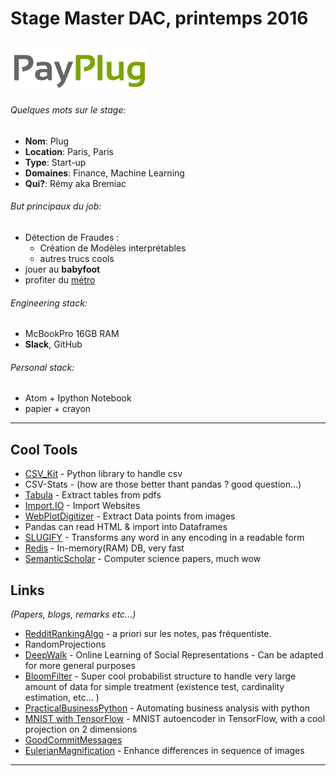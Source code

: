 # Stage Master DAC, printemps 2016
## [![lip6](./img/Logo_small.png)]()
###### Quelques mots sur le stage:

* **Nom**: Plug
* **Location**: Paris, Paris
* **Type**: Start-up
* **Domaines**: Finance, Machine Learning
* **Qui?**: Rémy aka Bremiac


###### But principaux du job:

* Détection de Fraudes :
  * Création de Modèles interprétables
  * autres trucs cools
* jouer au **babyfoot**
* profiter du [métro](https://umbilicusurbis.files.wordpress.com/2013/05/foule_metro_3__c_reuters.jpg)


###### Engineering stack:

* McBookPro 16GB RAM
* **Slack**, GitHub


###### Personal stack:

* Atom + Ipython Notebook
* papier + crayon


___

## Cool Tools
- [CSV_Kit](https://csvkit.readthedocs.org/en/540/) - Python library to handle csv
- CSV-Stats - (how are those better thant pandas ? good question...)
- [Tabula](http://tabula.technology/) - Extract tables from pdfs
- [Import.IO](https://www.import.io/) - Import Websites
- [WebPlotDigitizer](http://arohatgi.info/WebPlotDigitizer/) - Extract Data points from images
- Pandas can read HTML & import into Dataframes
- [SLUGIFY](https://github.com/cocur/slugify) - Transforms any word in any encoding in a readable form
- [Redis](http://redis.io/) - In-memory(RAM) DB, very fast
- [SemanticScholar](https://www.semanticscholar.org) - Computer science papers, much wow


## Links
 *(Papers, blogs, remarks etc...)*
- [RedditRankingAlgo](https://medium.com/hacking-and-gonzo/how-reddit-ranking-algorithms-work-ef111e33d0d9#.6t0r61ah9) - a priori sur les notes, pas fréquentiste.
- RandomProjections
- [DeepWalk](http://arxiv.org/abs/1403.6652) - Online Learning of Social Representations - Can be adapted for more general purposes
- [BloomFilter](https://fr.wikipedia.org/wiki/Filtre_de_Bloom) - Super cool probabilist structure to handle very large amount of data for simple treatment (existence test, cardinality estimation, etc... )
- [PracticalBusinessPython](http://pbpython.com) - Automating business analysis with python
- [MNIST with TensorFlow](https://jmetzen.github.io/2015-11-27/vae.html) - MNIST autoencoder in TensorFlow, with a cool projection on 2 dimensions
- [GoodCommitMessages](https://vip.wordpress.com/documentation/commit-messages/)
- [EulerianMagnification](https://www.youtube.com/watch?v=ONZcjs1Pjmk) - Enhance differences in sequence of images


___
